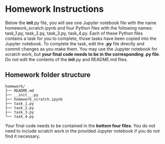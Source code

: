 # Homework Instructions

Below the __init__.py file, you will see one Jupyter notebook file with the name homework_scratch.ipynb and four Python files with the following names: task_1.py, task_2.py, task_3.py, task_4.py. Each of these Python files contains a task for you to complete, those tasks have been copied into the Jupyter notebook. To complete the task, edit the **.py** file directly and commit changes as you make them. You may use the Jupyter notebook for scratch work, but **your final code needs to be in the corresponding .py file**. Do not edit the contents of the __init__.py and README.md files.

## Homework folder structure
``` 
homework/
├── README.md
├── __init__.py
├── homework_scratch.ipynb
├── task_1.py
├── task_2.py
├── task_3.py
└── task_4.py
```
Your final code needs to be contained in the **bottom four files**. You do not need to include scratch work in the provided Jupyter notebook if you do not find it necessary.

